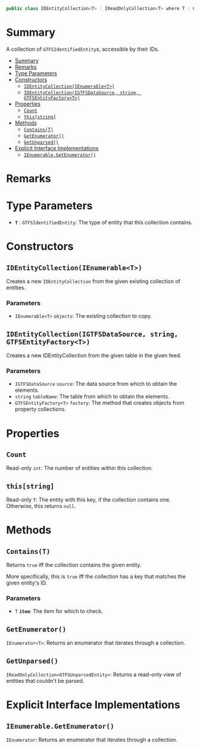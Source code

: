 ```csharp
public class IDEntityCollection<T> : IReadOnlyCollection<T> where T : GTFSIdentifiedEntity
```

# Summary
A collection of `GTFSIdentifiedEntity`s, accessible by their IDs.

- [Summary](#summary)
- [Remarks](#remarks)
- [Type Parameters](#type-parameters)
- [Constructors](#constructors)
  - [`IDEntityCollection(IEnumerable<T>)`](#identitycollectionienumerablet)
  - [`IDEntityCollection(IGTFSDataSource, string, GTFSEntityFactory<T>)`](#identitycollectionigtfsdatasource-string-gtfsentityfactoryt)
- [Properties](#properties)
  - [`Count`](#count)
  - [`this[string]`](#thisstring)
- [Methods](#methods)
  - [`Contains(T)`](#containst)
  - [`GetEnumerator()`](#getenumerator)
  - [`GetUnparsed()`](#getunparsed)
- [Explicit Interface Implementations](#explicit-interface-implementations)
  - [`IEnumerable.GetEnumerator()`](#ienumerablegetenumerator)



# Remarks



# Type Parameters
* **`T`** : `GTFSIdentifiedEntity`: The type of entity that this collection contains.



# Constructors


## `IDEntityCollection(IEnumerable<T>)`
Creates a new `IDEntityCollection` from the given existing collection of entities.

### Parameters
* `IEnumerable<T>` `objects`: The existing collection to copy.


## `IDEntityCollection(IGTFSDataSource, string, GTFSEntityFactory<T>)`
Creates a new IDEntityCollection from the given table in the given feed.

### Parameters
* `IGTFSDataSource` `source`: The data source from which to obtain the elements.
* `string` `tableName`: The table from which to obtain the elements.
* `GTFSEntityFactory<T>` `factory`: The method that creates objects from property collections.



# Properties


## `Count`
Read-only `int`: The number of entities within this collection.


## `this[string]`
Read-only `T`: The entity with this key, if the collection contains one. Otherwise, this returns `null`.



# Methods


## `Contains(T)`
Returns `true` iff the collection contains the given entity.

More specifically, this is `true` iff the collection has a key that matches the given entity's ID.

### Parameters
* `T` **`item`**: The item for which to check.


## `GetEnumerator()`
`IEnumerator<T>`: Returns an enumerator that iterates through a collection.


## `GetUnparsed()`
`IReadOnlyCollection<GTFSUnparsedEntity>`: Returns a read-only view of entities that couldn't be parsed.



# Explicit Interface Implementations


## `IEnumerable.GetEnumerator()`
`IEnumerator`: Returns an enumerator that iterates through a collection.
